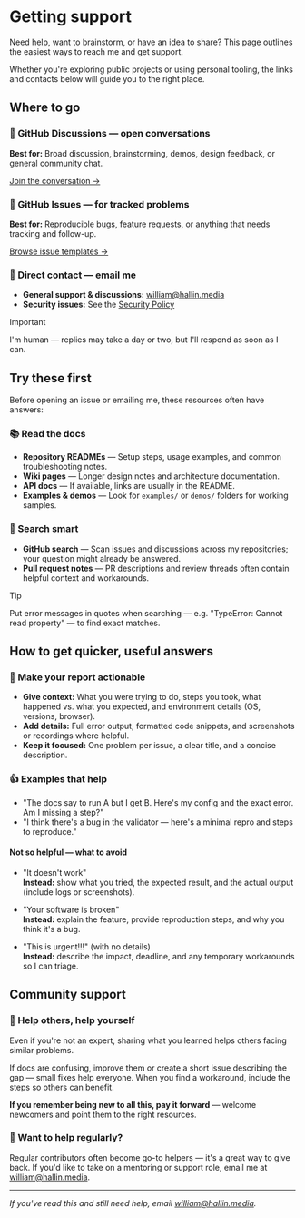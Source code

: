 # Getting support

Need help, want to brainstorm, or have an idea to share? This page outlines the easiest ways to reach me and get support.

Whether you're exploring public projects or using personal tooling, the links and contacts below will guide you to the right place.

## Where to go

### 💬 GitHub Discussions — open conversations

**Best for:** Broad discussion, brainstorming, demos, design feedback, or general community chat.

[Join the conversation →](https://github.com/whallin/.github/discussions)

### 🐛 GitHub Issues — for tracked problems

**Best for:** Reproducible bugs, feature requests, or anything that needs tracking and follow-up.

[Browse issue templates →](https://github.com/whallin/.github/issues/new/choose)

### 📧 Direct contact — email me

- **General support & discussions:** [william@hallin.media](mailto:william@hallin.media)
- **Security issues:** See the [Security Policy](SECURITY.md)

> [!IMPORTANT]
> I'm human — replies may take a day or two, but I'll respond as soon as I can.

## Try these first

Before opening an issue or emailing me, these resources often have answers:

### 📚 Read the docs

- **Repository READMEs** — Setup steps, usage examples, and common troubleshooting notes.
- **Wiki pages** — Longer design notes and architecture documentation.
- **API docs** — If available, links are usually in the README.
- **Examples & demos** — Look for `examples/` or `demos/` folders for working samples.

### 🔎 Search smart

- **GitHub search** — Scan issues and discussions across my repositories; your question might already be answered.
- **Pull request notes** — PR descriptions and review threads often contain helpful context and workarounds.

> [!TIP]
> Put error messages in quotes when searching — e.g. "TypeError: Cannot read property" — to find exact matches.

## How to get quicker, useful answers

### 📝 Make your report actionable

- **Give context:** What you were trying to do, steps you took, what happened vs. what you expected, and environment details (OS, versions, browser).
- **Add details:** Full error output, formatted code snippets, and screenshots or recordings where helpful.
- **Keep it focused:** One problem per issue, a clear title, and a concise description.

### 👍 Examples that help

- "The docs say to run A but I get B. Here's my config and the exact error. Am I missing a step?"
- "I think there's a bug in the validator — here's a minimal repro and steps to reproduce."

#### Not so helpful — what to avoid

- "It doesn't work"  
  **Instead:** show what you tried, the expected result, and the actual output (include logs or screenshots).

- "Your software is broken"  
  **Instead:** explain the feature, provide reproduction steps, and why you think it's a bug.

- "This is urgent!!!" (with no details)  
  **Instead:** describe the impact, deadline, and any temporary workarounds so I can triage.

## Community support

### 🤝 Help others, help yourself

Even if you're not an expert, sharing what you learned helps others facing similar problems.

If docs are confusing, improve them or create a short issue describing the gap — small fixes help everyone. When you find a workaround, include the steps so others can benefit.

**If you remember being new to all this, pay it forward** — welcome newcomers and point them to the right resources.

### 🌟 Want to help regularly?

Regular contributors often become go-to helpers — it's a great way to give back. If you'd like to take on a mentoring or support role, email me at [william@hallin.media](mailto:william@hallin.media).

---

_If you've read this and still need help, email [william@hallin.media](mailto:william@hallin.media)._
